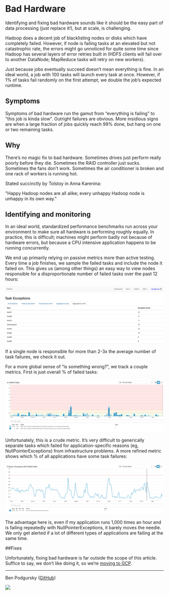 # Bad Hardware

Identifying and fixing bad hardware sounds like it should be the easy part of data processing (just replace it!), but at scale, is challenging.

Hadoop does a decent job of blacklisting nodes or disks which have completely failed. However, if node is failing tasks at an elevated but not catastrophic rate, the errors might go unnoticed for quite some time since Hadoop has several layers of error retries built in (HDFS clients will fail over to another DataNode; MapReduce tasks will retry on new workers).  

Just because jobs eventually succeed doesn’t mean everything is fine.  In an ideal world, a job with 100 tasks will launch every task at once.  However, if 1% of tasks fail randomly on the first attempt, we double the job’s expected runtime.

## Symptoms

Symptoms of bad hardware run the gamut from “everything is failing” to “this job is kinda slow”.  Outright failures are obvious.  More insidious signs are when a large fraction of jobs quickly reach 99% done, but hang on one or two remaining tasks.

## Why


There’s no magic fix to bad hardware.  Sometimes drives just perform really poorly before they die.  Sometimes the RAID controller just sucks.  Sometimes the fans don’t work.  Sometimes the air conditioner is broken and one rack of workers is running hot.


Stated succinctly by Tolstoy in Anna Karenina:


"Happy Hadoop nodes are all alike; every unhappy Hadoop node is unhappy in its own way."


## Identifying and monitoring


In an ideal world, standardized performance benchmarks run across your environment to make sure all hardware is performing roughly equally.  In practice, this is difficult; machines might perform badly not because of hardware errors, but because a CPU intensive application happens to be running concurrently.  


We end up primarily relying on passive metrics more than active testing.  Every time a job finishes, we sample the failed tasks and include the node it failed on.  This gives us (among other things) an easy way to view nodes responsible for a disproportionate number of failed tasks over the past 12 hours:

![alt text](images/task_exceptions.png)

If a single node is responsible for more than 2-3x the average number of task failures, we check it out.

For a more global sense of “is something wrong?”, we track a couple metrics.  First is just overall % of failed tasks:

![alt text](images/overall_task_failures.png)

Unfortunately, this is a crude metric.  It’s very difficult to generically separate tasks which failed for application-specific reasons (eg, NullPointerExceptions) from infrastructure problems.  A more refined metric shows which % of all applications have some task failures: 

![alt text](images/fraction_queues_failed_tasks.png)

The advantage here is, even if my application runs 1,000 times an hour and is failing repeatedly with NullPointerExceptions, it barely moves the needle.  We only get alerted if a lot of different types of applications are failing at the same time.

##Fixes

Unfortunately, fixing bad hardware is far outside the scope of this article.  Suffice to say, we don’t like doing it, so we’re [moving to GCP](https://liveramp.com/engineering/migrating-a-big-data-environment-to-the-cloud-part-1/).

-----
Ben Podgursky ([GitHub](https://github.com/bpodgursky/))

![](https://s.gravatar.com/avatar/3a8d5632b6f9b74095e7867412f0a808?s=80&r=x)
